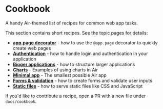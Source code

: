 # Cookbook

A handy Air-themed list of recipes for common web app tasks.

This section contains short recipes. See the topic pages for details:

- **[app.page decorator](page-decorator/)** - how to use the `@app.page` decorator to quickly create web pages
- **[Authentication](authentication/)** - how to handle login and authentication in your application
- **[Bigger applications](bigger-applications/)** - how to structure larger applications
- **[Charts](charts/)** - Examples of using charts in Air
- **[Minimal app](minimal/)** - The smallest possible Air app
- **[Forms & validation](forms/)** - how to create forms and validate user inputs
- **[Static files](static/)** - how to serve static files like CSS and JavaScript

If you'd like to contribute a recipe, open a PR with a new file under `docs/cookbook`.
